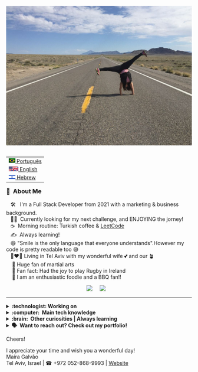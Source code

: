 

<img src="view.jpg"></img>

<table align="right">
 <tr><td><a href="README.md"><img src="br-flag.jpg" height="13"> Português</a></td></tr>
 <tr><td><a href="README_fr.md"><img src="eng-flag.svg" height="13"> English</a></td></tr>
 <tr><td><a href="README_pt.md"><img src="israel-flag.png" height="13"> Hebrew</a></td></tr>
</table>

### :space_invader: &nbsp;About Me


&nbsp;&nbsp;&nbsp;:hammer_and_wrench: &nbsp; I'm a Full Stack Developer from 2021 with a marketing & business background.\
&nbsp;&nbsp;&nbsp;:technologist: &nbsp;Currently looking for my next challenge, and ENJOYING the jorney!\
&nbsp;&nbsp;&nbsp;:coffee: &nbsp;Morning routine: Turkish coffee & <a href='https://leetcode.com/mairagalvao/'> LeetCode</a> \
&nbsp;&nbsp;&nbsp;:writing_hand: &nbsp;Always learning!\
&nbsp;&nbsp;&nbsp;😄 "Smile is the only language that everyone understands".However my code is pretty readable too 😅\
&nbsp;&nbsp;&nbsp;👩‍❤️‍👩 Living in Tel Aviv with my wonderful wife :two_hearts: and our 🪴\
&nbsp;&nbsp;&nbsp;&nbsp;🥋 Huge fan of martial arts\
&nbsp;&nbsp;&nbsp;&nbsp;🏉 Fan fact: Had the joy to play Rugby in Ireland\
&nbsp;&nbsp;&nbsp;&nbsp;🥘 I am an enthusiastic foodie and a BBQ fan!!


<p align="center">
  <a href="mailto:mairagalvao01@gmail.com?subject=Hey%20Maira%20"><img src="https://img.shields.io/badge/gmail-%23D14836.svg?&style=for-the-badge&logo=gmail&logoColor=white" /></a>&nbsp;&nbsp;&nbsp;&nbsp;
 <a href="https://www.linkedin.com/in/maira-galvao"><img src="https://img.shields.io/badge/linkedin-%230077B5.svg?&style=for-the-badge&logo=linkedin&logoColor=white" /></a>&nbsp;&nbsp;&nbsp;&nbsp;

<hr/>

<details>
  <summary><b> :technologist: Working on</b></summary>
  <br/>

<b> Ivrit Sheli | The Hebrew Lyric Transliterate </b>
App that offers phonetic and punctuation Hebrew for English speakers with a lyric link scraped from the web.
<a href='https://github.com/MairaGalvao/The-Hebrew-Lyric-Transliterate'>Code </a>


<b> The Real Bill | The real cost of living worldwide </b>
App that provides information about the Living Index - theory based on the Purchasing Power Parity.
<a href='https://github.com/MairaGalvao/TheRealBill_App'>Code </a>


<b> Steak Risk | A data analysis </b>
A data analysis based on correlations and comparisons among the samples.
<a href='https://github.com/MairaGalvao/Steak_Risk_Data'>Code </a>
<a href='https://mairagalvao.medium.com/'>Medium </a> 







 
 
</details>



<details>
  <summary><b>:computer: &nbsp;Main tech knowledge</b></summary>
  <br/>

![Python](https://img.shields.io/badge/PYTHON-007396.svg?&style=flat&logo=python&logoColor=white)&nbsp;
![React](https://img.shields.io/badge/REACT-DD0031.svg?&style=flat&logo=react&logoColor=white)&nbsp;
![HTML5](https://img.shields.io/badge/HTML5-E34F26.svg?&style=flat&logo=html5&logoColor=white)&nbsp;
![CSS3](https://img.shields.io/badge/CSS3-%231572B6.svg?&style=flat&logo=css3&logoColor=white)&nbsp;
![JavaScript](https://img.shields.io/badge/JAVASCRIPT-323330.svg?&style=flat&logo=javascript&logoColor=%23F7DF1E)&nbsp;
![TypeScript](https://img.shields.io/badge/TYPESCRIPT-%23007ACC.svg?&style=flat&logo=typescript&logoColor=white)&nbsp;\
![Git](https://img.shields.io/badge/GIT-%23F05033.svg?&style=flat&logo=git&logoColor=white)&nbsp;
![GitHub](https://img.shields.io/badge/GITHUB-%23121011.svg?&style=flat&logo=github&logoColor=white)&nbsp;
![MySQL](https://img.shields.io/badge/MYSQL-4479A1.svg?&style=flat&logo=mariadb&logoColor=white)
![LINUX](https://img.shields.io/badge/LINUX-FCC624?style=flat-square&logo=linux&logoColor=black)
![VSCode](https://img.shields.io/badge/VSCODE-007ACC.svg?&style=flat&logo=visual-studio-code)&nbsp;
![MaterialUI](https://img.shields.io/badge/MATERIALUI-007ACC.svg?&style=flat&logo=material-ui)&nbsp;
![NodeJS](https://img.shields.io/badge/NODEJS-339933.svg?&style=flat&logo=node.js&logoColor=white)&nbsp;
![Redux](https://img.shields.io/badge/REDUX-339933.svg?&style=flat&logo=redux&logoColor=white)&nbsp;
</details>

<details>
  <summary><b>:brain: &nbsp;Other curiosities | Always learning</b></summary>
  <br/>

![PHOTOSHOP](https://img.shields.io/badge/PHOTOSHOP-31A8FF.svg?&style=flat&logo=adobe-photoshop&logoColor=white)&nbsp;
![Game Development](https://img.shields.io/badge/GAMES-DEVELOPMENT-31A8FF.svg?&style=flat&logo=gamesDEVELOPMENT&logoColor=white)&nbsp;
![Beautiful Soup](https://img.shields.io/badge/BEAUTIFULSOUP-31A8FF.svg?&style=flat&logo=beautifulsoup&logoColor=white)&nbsp;


</details>

<details>
  <summary><b> 🗣️ &nbsp;Want to reach out? Check out my portfolio!</b></summary>
  <br/>
<p align="center"> 
 <a href="https://maira-galvao-portfolio.web.app/"><img src="https://img.shields.io/badge/portfolio-%230077B5.svg?&style=for-the-badge&logo=portfolio&logoColor=white" /></a>
 
 
</details>
  
Cheers! 

I appreciate your time and wish you a wonderful day!\
Maíra Galvão \
Tel Aviv, Israel | ☎ +972 052-868-9993 | <a href='https://maira-galvao-portfolio.web.app/'> Website </a>
